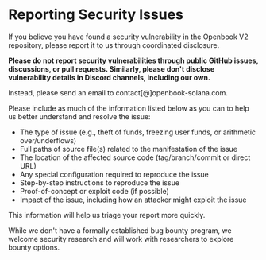 # Reporting Security Issues

If you believe you have found a security vulnerability in the Openbook V2 repository, please report it to us through coordinated disclosure.

**Please do not report security vulnerabilities through public GitHub issues, discussions, or pull requests. Similarly, please don't disclose vulnerability details in Discord channels, including our own.**

Instead, please send an email to contact[@]openbook-solana.com.

Please include as much of the information listed below as you can to help us better understand and resolve the issue:

  * The type of issue (e.g., theft of funds, freezing user funds, or arithmetic over/underflows)
  * Full paths of source file(s) related to the manifestation of the issue
  * The location of the affected source code (tag/branch/commit or direct URL)
  * Any special configuration required to reproduce the issue
  * Step-by-step instructions to reproduce the issue
  * Proof-of-concept or exploit code (if possible)
  * Impact of the issue, including how an attacker might exploit the issue

This information will help us triage your report more quickly.

While we don't have a formally established bug bounty program, we welcome security research and will
work with researchers to explore bounty options.